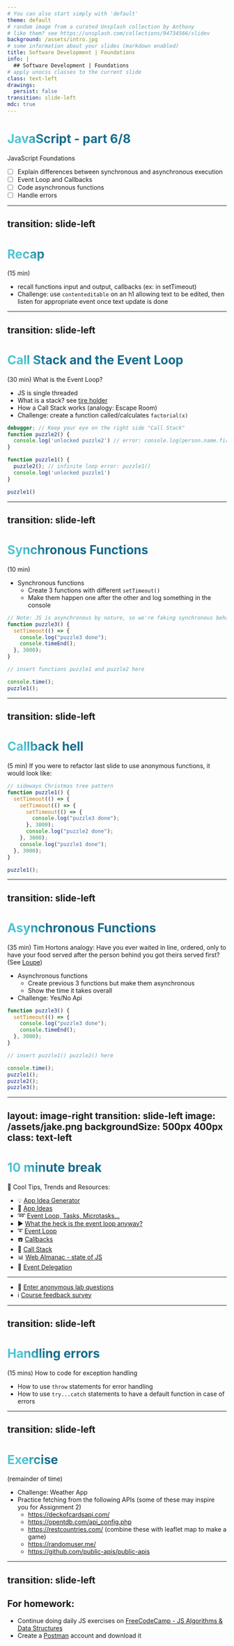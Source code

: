 ```yaml
---
# You can also start simply with 'default'
theme: default
# random image from a curated Unsplash collection by Anthony
# like them? see https://unsplash.com/collections/94734566/slidev
background: /assets/intro.jpg
# some information about your slides (markdown enabled)
title: Software Development | Foundations
info: |
  ## Software Development | Foundations
# apply unocss classes to the current slide
class: text-left
drawings:
  persist: false
transition: slide-left
mdc: true
---
```


# JavaScript - part 6/8
JavaScript Foundations
- [ ]  Explain differences between synchronous and asynchronous execution
- [ ] Event Loop and Callbacks
- [ ] Code asynchronous functions
- [ ] Handle errors

<div class="abs-br m-6 text-xl">
  <a href="https://github.com/slidevjs/slidev" target="_blank" class="slidev-icon-btn">
    <carbon:logo-github />
  </a>
</div>

<!--
TODO: fill in anchor href above to point to github repo for these slides
-->

---
transition: slide-left
---

# Recap
(15 min) 

- recall functions input and output, callbacks (ex: in setTimeout)
- Challenge: use `contenteditable` on an h1 allowing text to be edited, then listen for appropriate event once text update is done 

<style>
h1 {
  background-color: #2B90B6;
  background-image: linear-gradient(45deg, #4EC5D4 10%, #146b8c 20%);
  background-size: 100%;
  -webkit-background-clip: text;
  -moz-background-clip: text;
  -webkit-text-fill-color: transparent;
  -moz-text-fill-color: transparent;
}
</style>

<!--
- listen for events 'blur' and 'input'
-->

---
transition: slide-left
---

# Call Stack and the Event Loop
(30 min) What is the Event Loop?  

- JS is single threaded
- What is a stack? see [tire holder](https://images.homedepot.ca/productimages/p_1001062810.jpg?product-images=l)
- How a Call Stack works (analogy: Escape Room)
- Challenge: create a function called/calculates `factorial(x)` 
```js
debugger; // Keep your eye on the right side "Call Stack"
function puzzle2() {
  console.log('unlocked puzzle2') // error: console.log(person.name.first);
}

function puzzle1() {
  puzzle2(); // infinite loop error: puzzle1()
  console.log('unlocked puzzle1')
}

puzzle1()
```

<!--
-->

---
transition: slide-left
---

# Synchronous Functions
(10 min) 

- Synchronous functions
   - Create 3 functions with different `setTimeout()`
   - Make them happen one after the other and log something in the console

```js
// Note: JS is asynchronous by nature, so we're faking synchronous behaviour
function puzzle3() {
  setTimeout(() => {
    console.log("puzzle3 done");
    console.timeEnd();
  }, 3000);
}

// insert functions puzzle1 and puzzle2 here

console.time();
puzzle1();
```

<!--
function puzzle1() {
  for (let i = 0; i < 1000000000; i++) {
    if (i === 999999999) console.log(i);
  }
}

puzzle1(); puzzle1(); puzzle1();
-->

---
transition: slide-left
---

# Callback hell
(5 min) If you were to refactor last slide to use anonymous functions, it would look like:

```js
// sideways Christmas tree pattern 
function puzzle1() {
  setTimeout(() => {
    setTimeout(() => {
      setTimeout(() => {
        console.log("puzzle3 done");
      }, 3000);
      console.log("puzzle2 done");
    }, 3000);
    console.log("puzzle1 done");
  }, 3000);
}

puzzle1();
```


---
transition: slide-left
---

# Asynchronous Functions
(35 min) Tim Hortons analogy: Have you ever waited in line, ordered, only to have your food served after the person behind you got theirs served first?  (See [Loupe](http://latentflip.com/loupe/?code=JC5vbignYnV0dG9uJywgJ2NsaWNrJywgZnVuY3Rpb24gb25DbGljaygpIHsKICAgIHNldFRpbWVvdXQoZnVuY3Rpb24gdGltZXIoKSB7CiAgICAgICAgY29uc29sZS5sb2coJ1lvdSBjbGlja2VkIHRoZSBidXR0b24hJyk7ICAgIAogICAgfSwgMjAwMCk7Cn0pOwoKY29uc29sZS5sb2coIkhpISIpOwoKc2V0VGltZW91dChmdW5jdGlvbiB0aW1lb3V0KCkgewogICAgY29uc29sZS5sb2coIkNsaWNrIHRoZSBidXR0b24hIik7Cn0sIDUwMDApOwoKY29uc29sZS5sb2coIldlbGNvbWUgdG8gbG91cGUuIik7!!!PGJ1dHRvbj5DbGljayBtZSE8L2J1dHRvbj4%3D))
- Asynchronous functions
   - Create previous 3 functions but make them asynchronous
   - Show the time it takes overall
- Challenge: Yes/No Api

```js
function puzzle3() {
  setTimeout(() => {
    console.log("puzzle3 done");
    console.timeEnd();
  }, 3000);
}

// insert puzzle1() puzzle2() here

console.time();
puzzle1();
puzzle2();
puzzle3();
```


<!--
- demo yes no api using Promises, then async/await
-->


---
layout: image-right
transition: slide-left
image: /assets/jake.png
backgroundSize: 500px 400px
class: text-left
---

# 10 minute break

🍦 Cool Tips, Trends and Resources:

- 💡 [App Idea Generator](https://appideagenerator.com/)
- 🧠 [App Ideas](https://github.com/florinpop17/app-ideas?tab=readme-ov-file)
- ➿ [Event Loop, Tasks, Microtasks...](https://jakearchibald.com/2015/tasks-microtasks-queues-and-schedules/)
- ▶️ [What the heck is the event loop anyway?](https://www.youtube.com/watch?v=8aGhZQkoFbQ)
- ➰ [Event Loop](https://dev.to/nodedoctors/an-animated-guide-to-nodejs-event-loop-3g62)
- ☎️ [Callbacks](https://www.w3schools.com/js/js_callback.asp)
- 🥞 [Call Stack](https://www.youtube.com/watch?v=Q2sFmqvpBe0)
- 📊 [Web Almanac - state of JS](https://almanac.httparchive.org/en/2024/javascript?utm_source=convertkit&utm_medium=email&utm_campaign=Syntax%20Snack%20Pack:%20React%20Trends%20in%202025%20-%2016985243)
- 🌮 [Event Delegation](https://www.youtube.com/watch?v=YL1F4dCUlLc)
<hr>

- 🧪 [Enter anonymous lab questions](https://docs.google.com/forms/d/e/1FAIpQLSevvGARdHQikso-uLqFCO481MABKE5HofuSrlzEPMNQ2ZLykw/viewform?usp=dialog)
- ℹ️ [Course feedback survey](https://circuitstream.typeform.com/to/ZoyYk7px#course_id=SoftwareAN&instructor=9514)

<!-- 
- take attendance
-->

---
transition: slide-left
---

# Handling errors
(15 mins)  How to code for exception handling

- How to use `throw` statements for error handling
- How to use `try...catch` statements to have a default function in case of errors

<!--
- errors can occur because invalid input, failed network requests, or the unexpected 
- good to be graceful in error handling, ensuring app doesnt crash
-->

---
transition: slide-left
---

# Exercise
(remainder of time)  

- Challenge: Weather App
- Practice fetching from the following APIs (some of these may inspire you for Assignment 2)
   - https://deckofcardsapi.com/
   - https://opentdb.com/api_config.php
   - https://restcountries.com/ (combine these with leaflet map to make a game)
   - https://randomuser.me/
   - https://github.com/public-apis/public-apis

<!--
-->


---
transition: slide-left
---

## For homework:

- Continue doing daily JS exercises on [FreeCodeCamp - JS Algorithms & Data Structures](https://www.freecodecamp.org/learn/javascript-algorithms-and-data-structures-v8/)
- Create a [Postman](https://www.postman.com/) account and download it

<!--
- take attendance
-->
